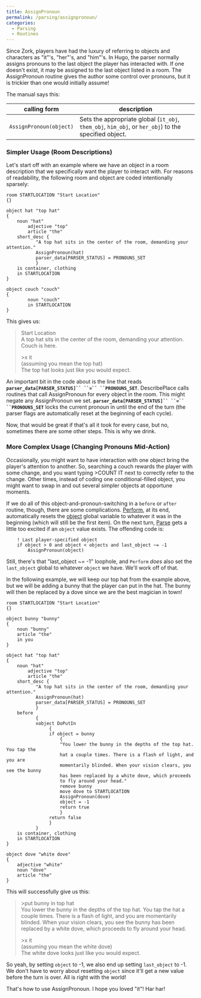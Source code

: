 ```yaml
---
title: AssignPronoun
permalink: /parsing/assignpronoun/
categories: 
  - Parsing
  - Routines
---
```


Since Zork, players have had the luxury of referring to objects and
characters as "it"'s, "her"'s, and "him"'s. In Hugo, the parser normally
assigns pronouns to the last object the player has interacted with. If
one doesn't exist, it may be assigned to the last object listed in a
room. The AssignPronoun routine gives the author some control over
pronouns, but it is trickier than one would initially assume!

The manual says this:

| calling form            | description                                                                                          |
|-------------------------|------------------------------------------------------------------------------------------------------|
| `AssignPronoun(object)` | Sets the appropriate global (`it_obj`, `them_obj`, `him_obj`, or `her_obj`) to the specified object. |

### Simpler Usage (Room Descriptions)

Let's start off with an example where we have an object in a room
description that we specifically want the player to interact with. For
reasons of readability, the following room and object are coded
intentionally sparsely:

    room STARTLOCATION "Start Location"
    {}

    object hat "top hat"
    {
        noun "hat"
            adjective "top"
            article "the"
        short_desc {
               "A top hat sits in the center of the room, demanding your attention."
               AssignPronoun(hat)
               parser_data[PARSER_STATUS] = PRONOUNS_SET
               }
        is container, clothing
        in STARTLOCATION
    }

    object couch "couch"
    {
            noun "couch"
            in STARTLOCATION
    }

This gives us:

>Start Location  
>A top hat sits in the center of the room, demanding your attention.  
>Couch is here.
>
>&gt;x it  
>(assuming you mean the top hat)  
>The top hat looks just like you would expect.

An important bit in the code about is the line that reads
**`parser_data[PARSER_STATUS]`` ``=`` ``PRONOUNS_SET`**. DescribePlace
calls routines that call AssignPronoun for every object in the room.
This might negate any AssignPronoun we set.
**`parser_data[PARSER_STATUS]`` ``=`` ``PRONOUNS_SET`** locks the
current pronoun in until the end of the turn (the parser flags are
automatically reset at the beginning of each cycle).

Now, that would be great if that's all it took for every case, but no,
sometimes there are some other steps. This is why we drink.

### More Complex Usage (Changing Pronouns Mid-Action)

Occasionally, you might want to have interaction with one object bring
the player's attention to another. So, searching a couch rewards the
player with some change, and you want typing &gt;COUNT IT next to
correctly refer to the change. Other times, instead of coding one
conditional-filled object, you might want to swap in and out several
simpler objects at opportune moments.

If we do all of this object-and-pronoun-switching in a `before` or
`after` routine, though, there are some complications.
[Perform](Perform), at its end, automatically resets the
[object](object_(Global_Variable)) global variable to
whatever it was in the beginning (which will still be the first item).
On the next turn, [Parse](Parse) gets a little too excited if
an `object` value exists. The offending code is:

        ! Last player-specified object
        if object > 0 and object < objects and last_object ~= -1
            AssignPronoun(object)

Still, there's that "last_object \~= -1" loophole, and `Perform` *does*
also set the `last_object` global to whatever `object` we have. We'll
work off of that.

In the following example, we will keep our top hat from the example
above, but we will be adding a bunny that the player can put in the hat.
The bunny will then be replaced by a dove since we are the best magician
in town!

    room STARTLOCATION "Start Location"
    {}

    object bunny "bunny"
    {
        noun "bunny"
        article "the"
        in you
    }

    object hat "top hat"
    {
        noun "hat"
            adjective "top"
            article "the"
        short_desc {
               "A top hat sits in the center of the room, demanding your attention."
               AssignPronoun(hat)
               parser_data[PARSER_STATUS] = PRONOUNS_SET
               }
        before
               {
               xobject DoPutIn
                    {
                    if object = bunny
                        {
                        "You lower the bunny in the depths of the top hat. You tap the
                        hat a couple times. There is a flash of light, and you are
                        momentarily blinded. When your vision clears, you see the bunny
                        has been replaced by a white dove, which proceeds
                        to fly around your head."
                        remove bunny
                        move dove to STARTLOCATION
                        AssignPronoun(dove)
                        object = -1
                        return true
                        }
                    return false
                    }
               }
        is container, clothing
        in STARTLOCATION
    }

    object dove "white dove"
    {
        adjective "white"
        noun "dove"
        article "the"
    }

This will successfully give us this:

>&gt;put bunny in top hat  
>You lower the bunny in the depths of the top hat. You tap the hat a
>couple times. There is a flash of light,
>and you are momentarily blinded. When your vision clears, you see the
>bunny has been replaced by a white dove,
>which proceeds to fly around your head.
>
>&gt;x it  
>(assuming you mean the white dove)  
>The white dove looks just like you would expect.

So yeah, by setting `object` to -1, we also end up setting `last_object`
to -1. We don't have to worry about resetting `object` since it'll get a
new value before the turn is over. All is right with the world!

That's how to use AssignPronoun. I hope you loved "it"! Har har!
